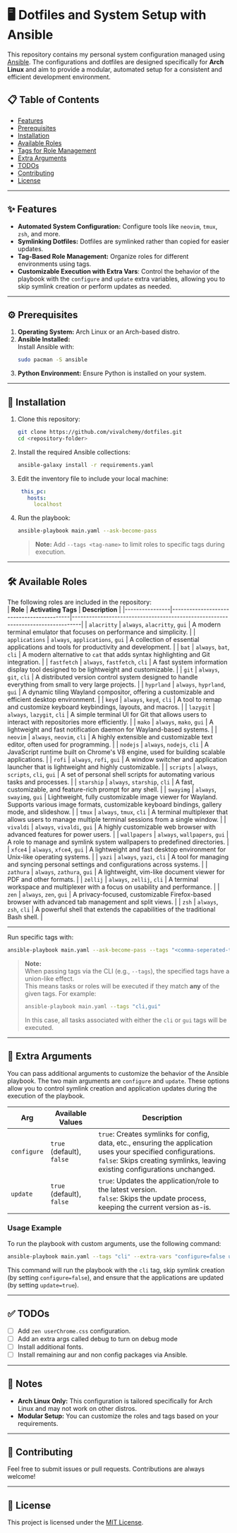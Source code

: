 # 🖥️ Dotfiles and System Setup with Ansible  

This repository contains my personal system configuration managed using [Ansible](https://www.ansible.com/). The configurations and dotfiles are designed specifically for **Arch Linux** and aim to provide a modular, automated setup for a consistent and efficient development environment.  

## 📋 Table of Contents  
- [Features](#-features)  
- [Prerequisites](#-prerequisites)  
- [Installation](#-installation)  
- [Available Roles](#-available-roles)  
- [Tags for Role Management](#-tags-for-role-management)  
- [Extra Arguments](#-extra-arguments)
- [TODOs](#-todos)  
- [Contributing](#-contributing)  
- [License](#-license)  

---

## ✨ Features  
- **Automated System Configuration:** Configure tools like `neovim`, `tmux`, `zsh`, and more.  
- **Symlinking Dotfiles:** Dotfiles are symlinked rather than copied for easier updates.  
- **Tag-Based Role Management:** Organize roles for different environments using tags.  
- **Customizable Execution with Extra Vars**: Control the behavior of the playbook with the `configure` and `update` extra variables, allowing you to skip symlink creation or perform updates as needed.

---

## ⚙️ Prerequisites  
1. **Operating System:** Arch Linux or an Arch-based distro.  
2. **Ansible Installed:**  
   Install Ansible with:  
   ```bash  
   sudo pacman -S ansible  
   ```  
3. **Python Environment:** Ensure Python is installed on your system.  

---

## 🚀 Installation  
1. Clone this repository:  
   ```bash  
   git clone https://github.com/vivalchemy/dotfiles.git
   cd <repository-folder>  
   ```  

2. Install the required Ansible collections:  
   ```bash  
   ansible-galaxy install -r requirements.yaml  
   ```  

3. Edit the inventory file to include your local machine:  
   ```yaml
    this_pc:
      hosts:
        localhost 
   ```  

4. Run the playbook:  
   ```bash  
   ansible-playbook main.yaml --ask-become-pass  
   ```  
   > **Note:** Add `--tags <tag-name>` to limit roles to specific tags during execution.  

---

## 🛠️ Available Roles  
The following roles are included in the repository:  
| **Role**       | **Activating Tags**                     | **Description**                                                                 |
|----------------|------------------------------------------|---------------------------------------------------------------------------------|
| `alacritty`    | `always`, `alacritty`, `gui`            | A modern terminal emulator that focuses on performance and simplicity.           |
| `applications` | `always`, `applications`, `gui`         | A collection of essential applications and tools for productivity and development. |
| `bat`          | `always`, `bat`, `cli`                  | A modern alternative to `cat` that adds syntax highlighting and Git integration. |
| `fastfetch`    | `always`, `fastfetch`, `cli`            | A fast system information display tool designed to be lightweight and customizable. |
| `git`          | `always`, `git`, `cli`                  | A distributed version control system designed to handle everything from small to very large projects. |
| `hyprland`     | `always`, `hyprland`, `gui`             | A dynamic tiling Wayland compositor, offering a customizable and efficient desktop environment. |
| `keyd`         | `always`, `keyd`, `cli`                 | A tool to remap and customize keyboard keybindings, layouts, and macros.        |
| `lazygit`      | `always`, `lazygit`, `cli`              | A simple terminal UI for Git that allows users to interact with repositories more efficiently. |
| `mako`         | `always`, `mako`, `gui`                 | A lightweight and fast notification daemon for Wayland-based systems.           |
| `neovim`       | `always`, `neovim`, `cli`               | A highly extensible and customizable text editor, often used for programming.   |
| `nodejs`       | `always`, `nodejs`, `cli`               | A JavaScript runtime built on Chrome's V8 engine, used for building scalable applications. |
| `rofi`         | `always`, `rofi`, `gui`                 | A window switcher and application launcher that is lightweight and highly customizable. |
| `scripts`      | `always`, `scripts`, `cli`, `gui`       | A set of personal shell scripts for automating various tasks and processes.     |
| `starship`     | `always`, `starship`, `cli`             | A fast, customizable, and feature-rich prompt for any shell.                    |
| `swayimg`         | `always`, `swayimg`, `gui`                 | Lightweight, fully customizable image viewer for Wayland. Supports various image formats, customizable keyboard bindings, gallery mode, and slideshow. |
| `tmux`         | `always`, `tmux`, `cli`                 | A terminal multiplexer that allows users to manage multiple terminal sessions from a single window. |
| `vivaldi`      | `always`, `vivaldi`, `gui`              | A highly customizable web browser with advanced features for power users.       |
| `wallpapers`   | `always`, `wallpapers`, `gui`           | A role to manage and symlink system wallpapers to predefined directories.        |
| `xfce4`        | `always`, `xfce4`, `gui`                | A lightweight and fast desktop environment for Unix-like operating systems.     |
| `yazi`         | `always`, `yazi`, `cli`                 | A tool for managing and syncing personal settings and configurations across systems. |
| `zathura`      | `always`, `zathura`, `gui`              | A lightweight, vim-like document viewer for PDF and other formats.              |
| `zellij`       | `always`, `zellij`, `cli`               | A terminal workspace and multiplexer with a focus on usability and performance. |
| `zen`          | `always`, `zen`, `gui`                  | A privacy-focused, customizable Firefox-based browser with advanced tab management and split views. |
| `zsh`          | `always`, `zsh`, `cli`                  | A powerful shell that extends the capabilities of the traditional Bash shell.    |

---

Run specific tags with:  
```bash  
ansible-playbook main.yaml --ask-become-pass --tags "<comma-seperated-tag-names>"
```
> **Note:**  
> When passing tags via the CLI (e.g., `--tags`), the specified tags have a union-like effect.  
> This means tasks or roles will be executed if they match **any** of the given tags. For example:  
> 
> ```bash
> ansible-playbook main.yaml --tags "cli,gui"
> ```
> 
> In this case, all tasks associated with either the `cli` or `gui` tags will be executed.

---

## 🔌 Extra Arguments
You can pass additional arguments to customize the behavior of the Ansible playbook. The two main arguments are `configure` and `update`. These options allow you to control symlink creation and application updates during the execution of the playbook.

| **Arg**       | **Available Values** | **Description**                                                                                                    |
|---------------|--------------------------------|--------------------------------------------------------------------------------------------------------------------|
| `configure`   | `true` (default), `false`      | `true`: Creates symlinks for config, data, etc., ensuring the application uses your specified configurations.<br>`false`: Skips creating symlinks, leaving existing configurations unchanged. |
| `update`      | `true` (default), `false`      | `true`: Updates the application/role to the latest version.<br>`false`: Skips the update process, keeping the current version as-is. |

### Usage Example

To run the playbook with custom arguments, use the following command:

```bash
ansible-playbook main.yaml --tags "cli" --extra-vars "configure=false update=true"
```

This command will run the playbook with the `cli` tag, skip symlink creation (by setting `configure=false`), and ensure that the applications are updated (by setting `update=true`).

---

## ✅ TODOs  
- [ ] Add `zen userChrome.css` configuration.  
- [ ] Add an extra args called debug to turn on debug mode 
- [ ] Install additional fonts.  
- [ ] Install remaining aur and non config packages via Ansible.  

---

## 📝 Notes  
- **Arch Linux Only:** This configuration is tailored specifically for Arch Linux and may not work on other distros.  
- **Modular Setup:** You can customize the roles and tags based on your requirements.  

---

## 🤝 Contributing  
Feel free to submit issues or pull requests. Contributions are always welcome!  

---

## 📜 License  
This project is licensed under the [MIT License](LICENSE).  
